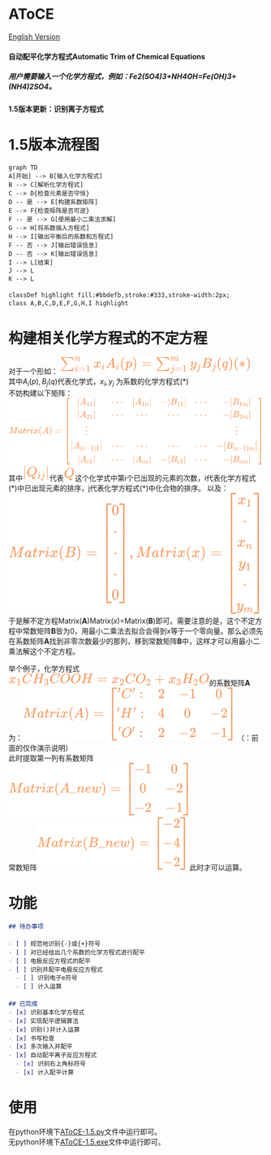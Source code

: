 # AToCE
[English Version](README_en.md)
#### 自动配平化学方程式Automatic Trim of Chemical Equations

##### 用户需要输入一个化学方程式，例如：Fe2(SO4)3+NH4OH=Fe(OH)3+(NH4)2SO4。

#### 1.5版本更新：识别离子方程式

# 1.5版本流程图

```mermaid
graph TD
A[开始] --> B[输入化学方程式]
B --> C[解析化学方程式]
C --> D{检查元素是否守恒}
D -- 是 --> E[构建系数矩阵]
E --> F{检查矩阵是否可逆}
F -- 是 --> G[使用最小二乘法求解]
G --> H[将系数插入方程式]
H --> I[输出平衡后的系数和方程式]
F -- 否 --> J[输出错误信息]
D -- 否 --> K[输出错误信息]
I --> L[结束]
J --> L
K --> L

classDef highlight fill:#bbdefb,stroke:#333,stroke-width:2px;
class A,B,C,D,E,F,G,H,I highlight
```

# 构建相关化学方程式的不定方程
对于一个形如：  ![化学方程式统一表达](./formula/化学方程式统一表达.svg)  
其中$A_{i}(p),B_{j}(q)$代表化学式，$x_{i},y_{j}$ 为系数的化学方程式(\*)  
不妨构建以下矩阵：
![原系数矩阵A](./formula/Original_Coefficient_Matrix_A.svg)  
 其中![Q_{ij}](./formula/Q_{ij}.svg)代表![Q](./formula/Q.svg)这个化学式中第i个已出现的元素的次数，i代表化学方程式(\*)中已出现元素的排序，j代表化学方程式(*)中化合物的排序。 以及：
![matrix(B&X)](./formula/matrix(B&X).svg)
<br>于是解不定方程Matrix(**A**)Matrix(*x*)=Matrix(**B**)即可。需要注意的是，这个不定方程中常数矩阵**B**皆为0，用最小二乘法去拟合会得到x等于一个零向量。那么必须先在系数矩阵**A**找到非零次数最少的那列，移到常数矩阵**B**中，这样才可以用最小二乘法解这个不定方程。

举个例子，化学方程式![one_example](./formula/one_example.svg)的系数矩阵**A**为：![one_example_A](./formula/one_example_A.svg)（：前面的仅作演示说明）  
此时提取第一列有系数矩阵![A_new](./formula/one_example_A_new.svg)<br>常数矩阵![B_new](./formula/one_example_B_new.svg)此时才可以运算。

# 功能

```markdown
## 待办事项

- [ ] 规范地识别{-}或{+}符号
- [ ] 对已经给出几个系数的化学方程式进行配平
- [ ] 电极反应方程式的配平
- [ ] 识别并配平电极反应方程式
  - [ ] 识别电子e符号
  - [ ] 计入运算

## 已完成
- [x] 识别基本化学方程式
- [x] 实现配平逻辑算法
- [x] 识别()并计入运算
- [x] 书写检查
- [x] 多次输入并配平
- [x] 自动配平离子反应方程式
  - [x] 识别右上角标符号 
  - [x] 计入配平计算 
```

# 使用
在python环境下[AToCE-1.5.py](./AToCE-1.5.py)文件中运行即可。  
无python环境下[AToCE-1.5.exe](./dist/AToCE-1.4.exe)文件中运行即可。
